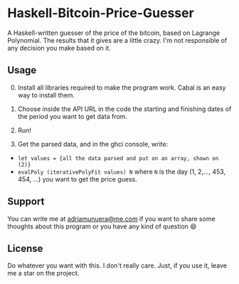 # Haskell-Bitcoin-Price-Guesser
A Haskell-written guesser of the price of the bitcoin, based on Lagrange Polynomial. 
The results that it gives are a little crazy.
I'm not responsible of any decision you make based on it. 

## Usage

0. Install all libraries required to make the program work. Cabal is an easy way to install them.

1. Choose inside the API URL in the code the starting and finishing dates of the period you want to get data from.
2. Run!
3. Get the parsed data, and in the ghci console, write:
  - ``` let values = {all the data parsed and put on an array, shown on (2)} ```
  - ``` evalPoly (iterativePolyFit values) N ``` where ``` N ``` is the day (1, 2,..., 453, 454, ...) you want to get the price guess.

## Support

You can write me at adriamunuera@me.com if you want to share some thoughts about this program or you have any kind of question :smile:

## License

Do whatever you want with this. I don't really care. Just, if you use it, leave me a star on the project.
